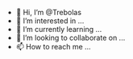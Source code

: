 - 👋 Hi, I’m @Trebolas
- 👀 I’m interested in ...
- 🌱 I’m currently learning ...
- 💞️ I’m looking to collaborate on ...
- 📫 How to reach me ...

<!---
Trebolas/Trebolas is a ✨ special ✨ repository because its `README.md` (this file) appears on your GitHub profile.
You can click the Preview link to take a look at your changes.
--->
